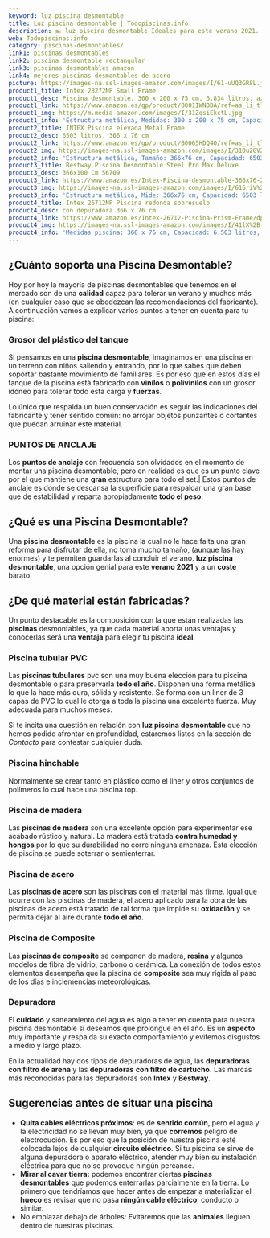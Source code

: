 ```yaml
---
keyword: luz piscina desmontable
title: Luz piscina desmontable | Todopiscinas.info
description: 🏊 luz piscina desmontable Ideales para este verano 2021. Aquí puedes comprar luz piscina desmontable y comparar con otras similares. No dejes escapar luz piscina desmontable a un precio realmente tentador.
web: Todopiscinas.info
category: piscinas-desmontables/
link1: piscinas desmontables
link2: piscina desmontable rectangular
link3: piscinas desmontables amazon
link4: mejores piscinas desmontables de acero
picture: https://images-na.ssl-images-amazon.com/images/I/61-uUQ3GR8L.jpg
product1_title: Intex 28272NP Small Frame
product1_desc: Piscina desmontable, 300 x 200 x 75 cm, 3.834 litros, azul
product1_link: https://www.amazon.es/gp/product/B001IWNDDA/ref=as_li_tl?ie=UTF8&camp=3638&creative=24630&creativeASIN=B001IWNDDA&linkCode=as2&tag=todopiscinas0e-21&linkId=25b9d647487c889cb6ef56ed63f50ca1
product1_img: https://m.media-amazon.com/images/I/31ZqsiEkctL.jpg
product1_info: 'Estructura metálica, Medidas: 300 x 200 x 75 cm, Capacidad: 3.834 litros, Para 6 personas (+ 6 años), Fácil montaje, Forma rectangular'
product2_title: INTEX Piscina elevada Metal Frame
product2_desc: 6503 litros, 366 x 76 cm
product2_link: https://www.amazon.es/gp/product/B0065HDQ4O/ref=as_li_tl?ie=UTF8&camp=3638&creative=24630&creativeASIN=B0065HDQ4O&linkCode=as2&tag=todopiscinas0e-21&linkId=ed2430e3ba564d3527ee103df33ed7b3
product2_img: https://images-na.ssl-images-amazon.com/images/I/31Ou2GV2SAL.jpg
product2_info: 'Estructura metálica, Tamaño: 366x76 cm, Capacidad: 6503 litros, Forma circular, De 4 a 7 personas (+6 años)'
product3_title: Bestway Piscina Desmontable Steel Pro Max Deluxe
product3_desc: 366x100 Cm 56709
product3_link: https://www.amazon.es/Intex-Piscina-desmontable-366x76-28210NP/dp/B0065HDQ4O?__mk_es_ES=%C3%85M%C3%85%C5%BD%C3%95%C3%91&crid=25UQGV9HG2INI&dchild=1&keywords=piscinas+desmontables&qid=1615854176&sprefix=piscinas+dem%2Caps%2C201&sr=8-5&linkCode=ll1&tag=todopiscinas0e-21&linkId=34f200977c6cbaab1f3f4d9ac0e64755&language=es_ES&ref_=as_li_ss_tl
product3_img: https://images-na.ssl-images-amazon.com/images/I/616riV%2BiY3L.jpg
product3_info: 'Estructura metálica, Mide: 366x76 cm, Capacidad: 6503 litros, De 4 a 7 personas mayores de 6 años, Forma circular, Tecnología Super-Tough'
product4_title: Intex 26712NP Piscina redonda sobresuelo
product4_desc: con depuradora 366 x 76 cm
product4_link: https://www.amazon.es/Intex-26712-Piscina-Prism-Frame/dp/B07FB823GL?__mk_es_ES=%C3%85M%C3%85%C5%BD%C3%95%C3%91&dchild=1&keywords=piscinas+desmontables+con+depuradora&qid=1615936418&sr=8-5&linkCode=ll1&tag=todopiscinas0e-21&linkId=d98699de7830cd471766fa1daa36de34&language=es_ES&ref_=as_li_ss_tl
product4_img: https://images-na.ssl-images-amazon.com/images/I/41lX%2B-YpibL.jpg
product4_info: 'Medidas piscina: 366 x 76 cm, Capacidad: 6.503 litros, Incluye depuradora de cartucha A, Lona resistente triple capa'
---
```



<external-banner></external-banner>



## ¿Cuánto soporta una Piscina Desmontable?

Hoy por hoy la mayoría de piscinas desmontables que tenemos en el mercado son de una **calidad** capaz para tolerar un verano y muchos más (en cualquier caso que se obedezcan las recomendaciones del fabricante). A continuación vamos a explicar varios puntos a tener en cuenta para tu piscina:


### Grosor del plástico del tanque

Si pensamos en una **piscina desmontable**, imaginamos en una piscina en un terreno con niños saliendo y entrando, por lo que sabes que deben soportar bastante movimiento de familiares. Es por eso que en estos días el tanque de la piscina está fabricado con **vinilos** o **polivinilos** con un grosor idóneo para tolerar todo esta carga y **fuerzas**.

Lo único que respalda un	 buen conservación es seguir las indicaciones del fabricante y tener sentido común: no arrojar objetos punzantes o cortantes que puedan arruinar este material.


### PUNTOS DE ANCLAJE

Los **puntos de anclaje** con frecuencia son olvidados en el momento de montar una piscina desmontable, pero en realidad es que es un punto clave por el que mantiene una **gran** estructura para todo el set.| Estos puntos de anclaje es donde se descansa la superficie para respaldar una gran base que de estabilidad y reparta apropiadamente **todo el peso**.
## ¿Qué es una Piscina Desmontable?

Una **piscina desmontable** es la piscina la cual no le hace falta una gran reforma para disfrutar de ella, no toma mucho tamaño, (aunque las hay enormes) y te permiten guardarlas al concluir el verano.  **luz piscina desmontable**, una opción genial para este **verano 2021** y a un **coste** barato.


## ¿De qué material están fabricadas?

Un punto destacable es la composición con la que están realizadas las **piscinas** desmontables, ya que cada material aporta unas ventajas y conocerlas  será una **ventaja** para elegir tu piscina **ideal**.


### Piscina tubular PVC

Las **piscinas tubulares** pvc son una muy buena elección para tu piscina desmontable o para preservarla **todo el año**. Disponen una forma metálica lo que la hace más dura, sólida y resistente. Se forma con un liner de 3 capas de PVC lo cual le otorga a toda la piscina una excelente fuerza. Muy adecuada para muchos meses.

Si te incita una cuestión en relación con **luz piscina desmontable** que no hemos podido afrontar en profundidad, estaremos listos en la sección de _Contacto_ para contestar cualquier duda.


### Piscina hinchable

 Normalmente se crear tanto en plástico como el liner y otros conjuntos de polímeros lo cual hace una piscina top.


### Piscina de madera

Las **piscinas de madera** son una excelente opción para experimentar ese acabado rústico y natural. La madera está tratada **contra humedad y hongos** por lo que su durabilidad no corre ninguna amenaza. Esta elección de piscina se puede soterrar o semienterrar.


### Piscina de acero

Las **piscinas de acero** son las piscinas con el material más firme. Igual que ocurre con las piscinas de madera, el acero aplicado para la obra de las piscinas de acero está tratado de tal forma que impide su **oxidación** y se permita dejar al aire durante **todo el año**.


### Piscina de Composite

Las **piscinas de composite** se componen de madera, **resina** y algunos modelos de fibra de vidrio, carbono o cerámica. La conexión de todos estos elementos desempeña que la piscina de **composite** sea muy rígida al paso de los días e inclemencias meteorológicas.


### Depuradora

El **cuidado** y saneamiento del agua es algo a tener en cuenta para nuestra piscina desmontable si deseamos que prolongue en el año. Es un **aspecto** muy importante y respalda su exacto comportamiento y evitemos disgustos a medio y largo plazo.

En la actualidad hay dos tipos de depuradoras de agua, las **depuradoras con filtro de arena** y  las **depuradoras** **con filtro de cartucho.** Las marcas más reconocidas para las depuradoras son **Intex** y **Bestway**.

<stats-list :link1=link1 :link2=link2 :link3=link3 :link4=link4 :category=category></stats-list>


## Sugerencias antes de situar una piscina



*   **Quita cables eléctricos próximos**: es de **sentido común**, pero el agua y la electricidad no se llevan muy bien, ya que **corremos** peligro de electrocución. Es por eso que la posición de nuestra piscina esté colocada lejos de cualquier **circuito eléctrico**. Si tu piscina se sirve de alguna depuradora o aparato eléctrico, atender muy bien su instalación eléctrica para que no se provoque ningún percance.
*   **Mirar al cavar tierra:** podemos encontrar ciertas **piscinas desmontables** que podemos enterrarlas parcialmente en la tierra. Lo primero  que tendríamos que hacer antes de empezar a materializar el **hueco** es revisar que no pasa **ningún cable eléctrico**, conducto o similar.
*   No emplazar debajo de árboles: Evitaremos que las **animales** lleguen dentro de nuestras piscinas.

<brand-panel :title=product1_title :desc=product1_desc :img=product1_img :link=product1_link></brand-panel>